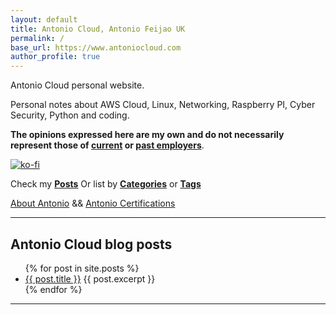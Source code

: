 ```yaml
---
layout: default
title: Antonio Cloud, Antonio Feijao UK
permalink: /
base_url: https://www.antoniocloud.com
author_profile: true
---
```


Antonio Cloud personal website.

Personal notes about AWS Cloud, Linux, Networking, Raspberry PI, Cyber Security, Python and coding.

**The opinions expressed here are my own and do not necessarily represent those of [current](https://aws.amazon.com) or [past employers](https://linkedin.com/in/antoniofeijaouk/)**.

[![ko-fi](https://www.ko-fi.com/img/githubbutton_sm.svg)](https://ko-fi.com/B0B019526)


Check my **[Posts](/posts/)** Or list by **[Categories](/categories/)** or **[Tags](/tags/)**

[About Antonio](/about/) && [Antonio Certifications](/certifications/)

---

## Antonio Cloud blog posts

<ul>
  {% for post in site.posts %}
    <li>
          <a href="{{ post.url }}" target="_blank">{{ post.title }}</a>
          {{ post.excerpt }}
    </li>
  {% endfor %}
</ul>

---

